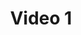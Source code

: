 ---
title: Video 1
youtube_id: l_MyUGq7pgs
description: The cool video 1
image: https://i1.ytimg.com/vi/l_MyUGq7pgs/mqdefault.jpg
---